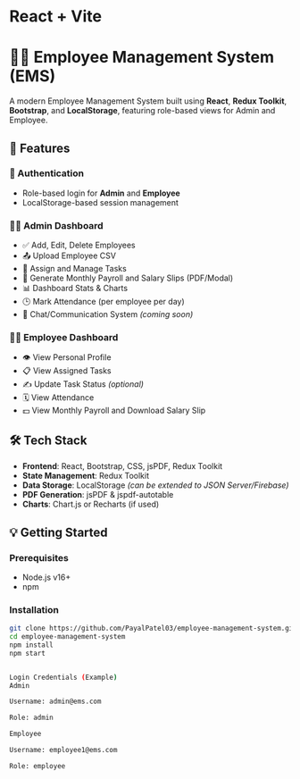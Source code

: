 # React + Vite

# 👩‍💼 Employee Management System (EMS)

A modern Employee Management System built using **React**, **Redux Toolkit**, **Bootstrap**, and **LocalStorage**, featuring role-based views for Admin and Employee.

## 🚀 Features

### 🔐 Authentication
- Role-based login for **Admin** and **Employee**
- LocalStorage-based session management

### 🧑‍💼 Admin Dashboard
- ✅ Add, Edit, Delete Employees
- 📤 Upload Employee CSV
- 📝 Assign and Manage Tasks
- 💸 Generate Monthly Payroll and Salary Slips (PDF/Modal)
- 📊 Dashboard Stats & Charts
- 🕒 Mark Attendance (per employee per day)
- 💬 Chat/Communication System *(coming soon)*

### 👨‍💻 Employee Dashboard
- 👁️ View Personal Profile
- 📋 View Assigned Tasks
- ✍️ Update Task Status *(optional)*
- 🗓️ View Attendance
- 💵 View Monthly Payroll and Download Salary Slip

## 🛠️ Tech Stack

- **Frontend**: React, Bootstrap, CSS, jsPDF, Redux Toolkit
- **State Management**: Redux Toolkit
- **Data Storage**: LocalStorage *(can be extended to JSON Server/Firebase)*
- **PDF Generation**: jsPDF & jspdf-autotable
- **Charts**: Chart.js or Recharts (if used)




## 💡 Getting Started

### Prerequisites

- Node.js v16+
- npm

### Installation

```bash
git clone https://github.com/PayalPatel03/employee-management-system.git
cd employee-management-system
npm install
npm start


Login Credentials (Example)
Admin

Username: admin@ems.com

Role: admin

Employee

Username: employee1@ems.com

Role: employee